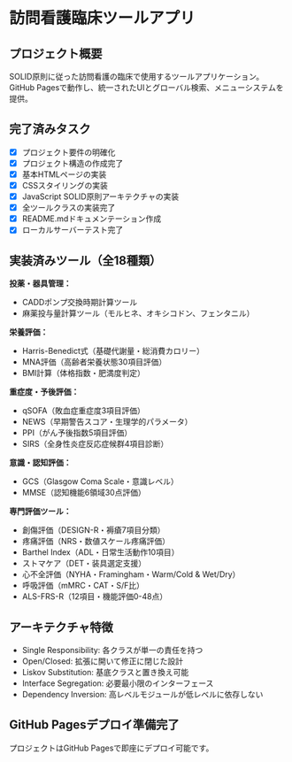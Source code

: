 # 訪問看護臨床ツールアプリ

## プロジェクト概要
SOLID原則に従った訪問看護の臨床で使用するツールアプリケーション。GitHub Pagesで動作し、統一されたUIとグローバル検索、メニューシステムを提供。

## 完了済みタスク
- [x] プロジェクト要件の明確化
- [x] プロジェクト構造の作成完了
- [x] 基本HTMLページの実装
- [x] CSSスタイリングの実装
- [x] JavaScript SOLID原則アーキテクチャの実装
- [x] 全ツールクラスの実装完了
- [x] README.mdドキュメンテーション作成
- [x] ローカルサーバーテスト完了

## 実装済みツール（全18種類）
**投薬・器具管理：**
- CADDポンプ交換時期計算ツール
- 麻薬投与量計算ツール（モルヒネ、オキシコドン、フェンタニル）

**栄養評価：**  
- Harris-Benedict式（基礎代謝量・総消費カロリー）
- MNA評価（高齢者栄養状態30項目評価）  
- BMI計算（体格指数・肥満度判定）

**重症度・予後評価：**
- qSOFA（敗血症重症度3項目評価）
- NEWS（早期警告スコア・生理学的パラメータ）
- PPI（がん予後指数5項目評価）
- SIRS（全身性炎症反応症候群4項目診断）

**意識・認知評価：**
- GCS（Glasgow Coma Scale・意識レベル）
- MMSE（認知機能6領域30点評価）

**専門評価ツール：**
- 創傷評価（DESIGN-R・褥瘡7項目分類）
- 疼痛評価（NRS・数値スケール疼痛評価）
- Barthel Index（ADL・日常生活動作10項目）
 - ストマケア（DET・装具選定支援）
 - 心不全評価（NYHA・Framingham・Warm/Cold & Wet/Dry）
 - 呼吸評価（mMRC・CAT・S/F比）
 - ALS-FRS-R（12項目・機能評価0-48点）

## アーキテクチャ特徴
- Single Responsibility: 各クラスが単一の責任を持つ
- Open/Closed: 拡張に開いて修正に閉じた設計
- Liskov Substitution: 基底クラスと置き換え可能
- Interface Segregation: 必要最小限のインターフェース
- Dependency Inversion: 高レベルモジュールが低レベルに依存しない

## GitHub Pagesデプロイ準備完了
プロジェクトはGitHub Pagesで即座にデプロイ可能です。